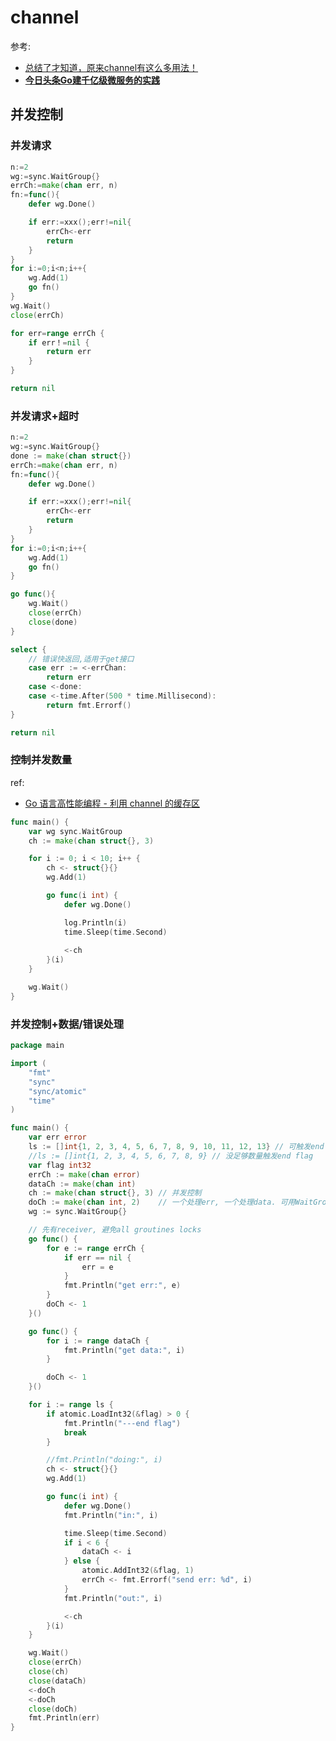 # channel
参考:
- [总结了才知道，原来channel有这么多用法！](https://segmentfault.com/a/1190000017958702)
- [**今日头条Go建千亿级微服务的实践**](https://mp.weixin.qq.com/s?__biz=MjM5MDE0Mjc4MA==&mid=2650996069&idx=1&sn=63e7f5d5f91f9d84f1c3278426f6edf6)


## 并发控制
### 并发请求
```go
n:=2
wg:=sync.WaitGroup{}
errCh:=make(chan err, n)
fn:=func(){
	defer wg.Done()

	if err:=xxx();err!=nil{
		errCh<-err
		return
	}
}
for i:=0;i<n;i++{
	wg.Add(1)
	go fn()
}
wg.Wait()
close(errCh)

for err=range errCh {
	if err！=nil {
		return err
	}
}

return nil
```

### 并发请求+超时
```go
n:=2
wg:=sync.WaitGroup{}
done := make(chan struct{})
errCh:=make(chan err, n)
fn:=func(){
	defer wg.Done()

	if err:=xxx();err!=nil{
		errCh<-err
		return
	}
}
for i:=0;i<n;i++{
	wg.Add(1)
	go fn()
}

go func(){
    wg.Wait()
    close(errCh)
    close(done)
}

select {
	// 错误快返回,适用于get接口
	case err := <-errChan:
		return err
	case <-done:
	case <-time.After(500 * time.Millisecond):
        return fmt.Errorf()
}

return nil
```

### 控制并发数量
ref:
- [Go 语言高性能编程 - 利用 channel 的缓存区](https://geektutu.com/post/hpg-concurrency-control.html)

```go
func main() {
	var wg sync.WaitGroup
	ch := make(chan struct{}, 3)

	for i := 0; i < 10; i++ {
		ch <- struct{}{}
		wg.Add(1)

		go func(i int) {
			defer wg.Done()

			log.Println(i)
			time.Sleep(time.Second)
			
			<-ch
		}(i)
	}

	wg.Wait()
}
```

### 并发控制+数据/错误处理
```go
package main

import (
	"fmt"
	"sync"
	"sync/atomic"
	"time"
)

func main() {
	var err error
	ls := []int{1, 2, 3, 4, 5, 6, 7, 8, 9, 10, 11, 12, 13} // 可触发end flag
	//ls := []int{1, 2, 3, 4, 5, 6, 7, 8, 9} // 没足够数量触发end flag
	var flag int32
	errCh := make(chan error)
	dataCh := make(chan int)
	ch := make(chan struct{}, 3) // 并发控制
	doCh := make(chan int, 2)    // 一个处理err, 一个处理data. 可用WaitGroup代替
	wg := sync.WaitGroup{}

	// 先有receiver, 避免all groutines locks
	go func() {
		for e := range errCh {
			if err == nil {
				err = e
			}
			fmt.Println("get err:", e)
		}
		doCh <- 1
	}()

	go func() {
		for i := range dataCh {
			fmt.Println("get data:", i)
		}

		doCh <- 1
	}()

	for i := range ls {
		if atomic.LoadInt32(&flag) > 0 {
			fmt.Println("---end flag")
			break
		}

		//fmt.Println("doing:", i)
		ch <- struct{}{}
		wg.Add(1)

		go func(i int) {
			defer wg.Done()
			fmt.Println("in:", i)

			time.Sleep(time.Second)
			if i < 6 {
				dataCh <- i
			} else {
				atomic.AddInt32(&flag, 1)
				errCh <- fmt.Errorf("send err: %d", i)
			}
			fmt.Println("out:", i)

			<-ch
		}(i)
	}

	wg.Wait()
	close(errCh)
	close(ch)
	close(dataCh)
	<-doCh
	<-doCh
	close(doCh)
	fmt.Println(err)
}
```